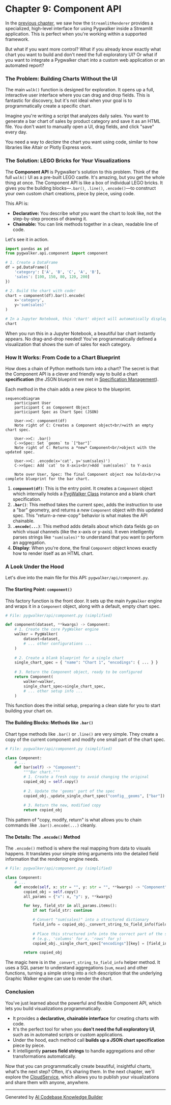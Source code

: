 # Chapter 9: Component API

In the [previous chapter](08_streamlitrenderer_class.md), we saw how the `StreamlitRenderer` provides a specialized, high-level interface for using Pygwalker inside a Streamlit application. This is perfect when you're working within a supported framework.

But what if you want more control? What if you already know exactly what chart you want to build and don't need the full exploratory UI? Or what if you want to integrate a Pygwalker chart into a custom web application or an automated report?

### The Problem: Building Charts Without the UI

The main `walk()` function is designed for exploration. It opens up a full, interactive user interface where you can drag and drop fields. This is fantastic for discovery, but it's not ideal when your goal is to programmatically create a specific chart.

Imagine you're writing a script that analyzes daily sales. You want to generate a bar chart of sales by product category and save it as an HTML file. You don't want to manually open a UI, drag fields, and click "save" every day.

You need a way to *declare* the chart you want using code, similar to how libraries like Altair or Plotly Express work.

### The Solution: LEGO Bricks for Your Visualizations

The **Component API** is Pygwalker's solution to this problem. Think of the full `walk()` UI as a pre-built LEGO castle. It's amazing, but you get the whole thing at once. The Component API is like a box of individual LEGO bricks. It gives you the building blocks—`.bar()`, `.line()`, `.encode()`—to construct your own custom chart creations, piece by piece, using code.

This API is:
*   **Declarative:** You describe *what* you want the chart to look like, not the step-by-step process of drawing it.
*   **Chainable:** You can link methods together in a clean, readable line of code.

Let's see it in action.

```python
import pandas as pd
from pygwalker.api.component import component

# 1. Create a DataFrame
df = pd.DataFrame({
    'category': ['A', 'B', 'C', 'A', 'B'],
    'sales': [100, 150, 80, 120, 200]
})

# 2. Build the chart with code!
chart = component(df).bar().encode(
    x='category',
    y='sum(sales)'
)

# In a Jupyter Notebook, this 'chart' object will automatically display
chart
```

When you run this in a Jupyter Notebook, a beautiful bar chart instantly appears. No drag-and-drop needed! You've programmatically defined a visualization that shows the sum of sales for each category.

### How It Works: From Code to a Chart Blueprint

How does a chain of Python methods turn into a chart? The secret is that the Component API is a clever and friendly way to build a chart **specification** (the JSON blueprint we met in [Specification Management](05_specification_management.md)).

Each method in the chain adds a new piece to the blueprint.

```mermaid
sequenceDiagram
    participant User
    participant C as Component Object
    participant Spec as Chart Spec (JSON)
    
    User->>C: component(df)
    Note right of C: Creates a Component object<br/>with an empty chart spec.
    
    User->>C: .bar()
    C->>Spec: Set `geoms` to `["bar"]`
    Note right of C: Returns a *new* Component<br/>object with the updated spec.

    User->>C: .encode(x='cat', y='sum(sales)')
    C->>Spec: Add `cat` to X-axis<br/>Add `sum(sales)` to Y-axis
    
    Note over User, Spec: The final Component object now holds<br/>a complete blueprint for the bar chart.
```

1.  **`component(df)`**: This is the entry point. It creates a `Component` object which internally holds a [PygWalker Class](02_pygwalker_class.md) instance and a blank chart specification.
2.  **`.bar()`**: This method takes the current spec, adds the instruction to use a "bar" geometry, and returns a *new* `Component` object with this updated spec. This "return-a-new-copy" behavior is what makes the API chainable.
3.  **`.encode(...)`**: This method adds details about which data fields go on which visual channels (like the x-axis or y-axis). It even intelligently parses strings like `"sum(sales)"` to understand that you want to perform an aggregation.
4.  **Display**: When you're done, the final `Component` object knows exactly how to render itself as an HTML chart.

### A Look Under the Hood

Let's dive into the main file for this API: `pygwalker/api/component.py`.

#### The Starting Point: `component()`

This factory function is the front door. It sets up the main `PygWalker` engine and wraps it in a `Component` object, along with a default, empty chart spec.

```python
# File: pygwalker/api/component.py (simplified)

def component(dataset, **kwargs) -> Component:
    # 1. Create the core PygWalker engine
    walker = PygWalker(
        dataset=dataset,
        # ... other configurations ...
    )
    
    # 2. Create a blank blueprint for a single chart
    single_chart_spec = { "name": "Chart 1", "encodings": { ... } }
    
    # 3. Return the Component object, ready to be configured
    return Component(
        walker=walker,
        single_chart_spec=single_chart_spec,
        # ... other setup info ...
    )
```
This function does the initial setup, preparing a clean slate for you to start building your chart on.

#### The Building Blocks: Methods like `.bar()`

Chart type methods like `.bar()` or `.line()` are very simple. They create a copy of the current component and modify one small part of the chart spec.

```python
# File: pygwalker/api/component.py (simplified)

class Component:
    # ...
    def bar(self) -> "Component":
        """Bar chart."""
        # 1. Create a fresh copy to avoid changing the original
        copied_obj = self.copy()
        
        # 2. Update the 'geoms' part of the spec
        copied_obj._update_single_chart_spec("config__geoms", ["bar"])
        
        # 3. Return the new, modified copy
        return copied_obj
```
This pattern of "copy, modify, return" is what allows you to chain commands like `.bar().encode(...)` cleanly.

#### The Details: The `.encode()` Method

The `.encode()` method is where the real mapping from data to visuals happens. It translates your simple string arguments into the detailed field information that the rendering engine needs.

```python
# File: pygwalker/api/component.py (simplified)

class Component:
    # ...
    def encode(self, x: str = "", y: str = "", **kwargs) -> "Component":
        copied_obj = self.copy()
        all_params = {"x": x, "y": y, **kwargs}

        for key, field_str in all_params.items():
            if not field_str: continue

            # Convert "sum(sales)" into a structured dictionary
            field_info = copied_obj._convert_string_to_field_info(field_str)
            
            # Place this structured info into the correct part of the spec
            # (e.g., 'columns' for x, 'rows' for y)
            copied_obj._single_chart_spec["encodings"][key] = [field_info]

        return copied_obj
```
The magic here is in the `_convert_string_to_field_info` helper method. It uses a SQL parser to understand aggregations (`sum`, `mean`) and other functions, turning a simple string into a rich description that the underlying Graphic Walker engine can use to render the chart.

### Conclusion

You've just learned about the powerful and flexible Component API, which lets you build visualizations programmatically.

-   It provides a **declarative, chainable interface** for creating charts with code.
-   It's the perfect tool for when you **don't need the full exploratory UI**, such as in automated scripts or custom applications.
-   Under the hood, each method call **builds up a JSON chart specification** piece by piece.
-   It intelligently **parses field strings** to handle aggregations and other transformations automatically.

Now that you can programmatically create beautiful, insightful charts, what's the next step? Often, it's sharing them. In the next chapter, we'll explore the [CloudService](10_cloudservice.md), which allows you to publish your visualizations and share them with anyone, anywhere.

---

Generated by [AI Codebase Knowledge Builder](https://github.com/The-Pocket/Tutorial-Codebase-Knowledge)
